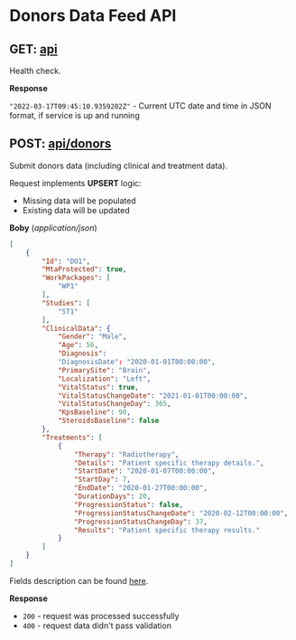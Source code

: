 # Donors Data Feed API

## GET: [api](http://localhost:5100/api)

Health check.


**Response**

`"2022-03-17T09:45:10.9359202Z"` - Current UTC date and time in JSON format, if service is up and running


## POST: [api/donors](http://localhost:5100/api/donors)

Submit donors data (including clinical and treatment data).

Request implements **UPSERT** logic:
- Missing data will be populated
- Existing data will be updated

**Boby** (_application/json_)
```json
[
    {
        "Id": "DO1",
        "MtaProtected": true,
        "WorkPackages": [
            "WP1"
        ],
        "Studies": [
            "ST1"
        ],
        "ClinicalData": {
            "Gender": "Male",
            "Age": 56,
            "Diagnosis":
            "DiagnosisDate": "2020-01-01T00:00:00",
            "PrimarySite": "Brain",
            "Localization": "Left",
            "VitalStatus": true,
            "VitalStatusChangeDate": "2021-01-01T00:00:00",
            "VitalStatusChangeDay": 365,
            "KpsBaseline": 90,
            "SteroidsBaseline": false
        },
        "Treatments": [
            {
                "Therapy": "Radiotherapy",
                "Details": "Patient specific therapy details.",
                "StartDate": "2020-01-07T00:00:00",
                "StartDay": 7,
                "EndDate": "2020-01-27T00:00:00",
                "DurationDays": 20,
                "ProgressionStatus": false,
                "ProgressionStatusChangeDate": "2020-02-12T00:00:00",
                "ProgressionStatusChangeDay": 37,
                "Results": "Patient specific therapy results."
            }
        ]
    }
]
```
Fields description can be found [here](https://github.com/dkfz-unite/unite-donors-feed/blob/main/Docs/api-donors-models.md#treatment).

**Response**
- `200` - request was processed successfully
- `400` - request data didn't pass validation
